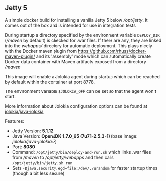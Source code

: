 ## Jetty 5

A simple docker build for installing a vanilla Jetty 5 below
*/opt/jetty*. It comes out of the box and is intended for use in 
integration tests


During startup a directory specified by the environment variable `DEPLOY_DIR`
(*/maven* by default) is checked for .war files. If there
are any, they are linked into the *webapps/* directory for automatic
deployment. This plays nicely with the Docker maven plugin from
https://github.com/rhuss/docker-maven-plugin/ and its 'assembly' mode which
can automatically create Docker data container with Maven artifacts
exposed from a directory */maven*



This image will enable a Jolokia agent during startup which can be reached
by default within the container at port 8778.

The environment variable `$JOLOKIA_OFF` can be set so that the agent won't start.

More information about Jolokia configuration options can be found at
[jolokia/java-jolokia](https://registry.hub.docker.com/u/jolokia/java-jolokia)


Features:

* Jetty Version: **5.1.12**
* Java Version: **OpenJDK 1.7.0_65 (7u71-2.5.3-1)** (base image: *jolokia/java-jolokia:7*)
* Port: **8080**
* Command: `/opt/jetty/bin/deploy-and-run.sh` which links .war files from */maven* to 
  */opt/jetty/webapps* and then calls `/opt/jetty/bin/jetty.sh run`
* Sets `-Djava.security.egd=file:/dev/./urandom` for faster startup times
  (though a bit less secure)
